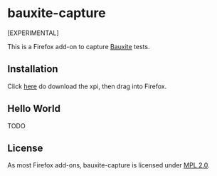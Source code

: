 bauxite-capture
===============

[EXPERIMENTAL]

This is a Firefox add-on to capture [Bauxite](https://github.com/pzavolinsky/bauxite) tests.

Installation
------------

Click [here](https://github.com/pzavolinsky/bauxite-capture/raw/master/bauxite-capture/bauxite-capture.xpi) do download the xpi, then drag into Firefox.


Hello World
-----------

TODO

License
-------

As most Firefox add-ons, bauxite-capture is licensed under [MPL 2.0](https://www.mozilla.org/MPL/2.0).
